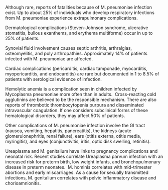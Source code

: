 Although rare, reports of fatalities because of M. pneumoniae infection exist. Up to about 25% of individuals who develop respiratory infections from M. pneumoniae experience extrapulmonary complications.

Dermatological complications (Steven-Johnson syndrome, ulcerative stomatitis, bullous exanthems, and erythema multiforme) occur in up to 25% of patients.

Synovial fluid involvement causes septic arthritis, arthralgias, osteomyelitis, and poly arthropathies. Approximately 14% of patients infected with M. pneumoniae are affected.

Cardiac complications (pericarditis, cardiac tamponade, myocarditis, myopericarditis, and endocarditis) are rare but documented in 1 to 8.5% of patients with serological evidence of infection.

Hemolytic anemia is a complication seen in children infected by Mycoplasma pneumoniae more often than in adults.  Cross-reacting cold agglutinins are believed to be the responsible mechanism. There are also reports of thrombotic thrombocytopenia purpura and disseminated intravascular coagulation. If one considers subclinical forms of these hematological disorders, they may affect 50% of patients.

Other complications of M. pneumoniae infection involve the GI tract (nausea, vomiting, hepatitis, pancreatitis), the kidneys (acute glomerulonephritis, renal failure), ears (otitis externa, otitis media, myringitis), and eyes (conjunctivitis, iritis, optic disk swelling, retinitis).

Ureaplasma and M. genitalium have links to pregnancy complications and neonatal risk. Recent studies correlate Ureaplasma parvum infection with an increased risk for preterm birth, low weight infants, and bronchopulmonary disease in preterm neonates.  M. hominis correlates with mid-trimester abortions and early miscarriages. As a cause for sexually transmitted infections, M. genitalium correlates with pelvic inflammatory disease and chorioamnionitis.